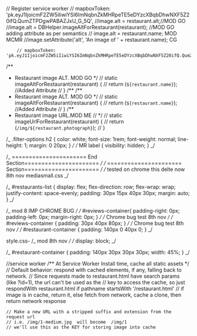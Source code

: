 // Register service worker
// mapboxToken: 'pk.eyJ1IjoicmF2ZW5iIiwiYSI6ImNqbnZkMHRpeTE5eDYzcXBqbDhwNXF5Z20ifQ.QumZTPDgwPABAZJxU_G_5Q',
//image.alt = restaurant.alt;//MOD GO
//image.alt = DBHelper.imageAltForRestaurant(restaurant); //MOD GO adding attribute as per semantics
// image.alt = restaurant.name; MOD MCMR
//image.setAttribute('alt', 'An image of ' + restaurant.name); CG

        // mapboxToken: 'pk.eyJ1IjoicmF2ZW5iIiwiYSI6ImNqbnZkMHRpeTE5eDYzcXBqbDhwNXF5Z20ifQ.QumZTPDgwPABAZJxU_G_5Q',

/\*\*

- Restaurant image ALT. MOD GO
  \*/
  // static imageAltForRestaurant(restaurant) {
  // return (`${restaurant.name}`); //Added Attribute
  // }
  /**
  /**
- Restaurant image ALT. MOD GO
  \*/
  // static imageAltForRestaurant(restaurant) {
  // return (`${restaurant.name}`); //Added Attribute
  // }
  /\*\*
- Restaurant image URL.MOD ME
  // \*/
  // static imageUrlForRestaurant(restaurant) {
  // return (`/img/${restaurant.photograph}`);
  // }

/_ .filter-options h2 {
color: white;
font-size: 1rem;
font-weight: normal;
line-height: 1;
margin: 0 20px;
} _/
/_ MR
label {
visibility: hidden;
} _/

/_ ====================== End Section====================== _/
/_ ====================== Section====================== _/
/_ tested on chrome this delte now 8th nov mediasmall.css _/

/_ #restaurants-list {
display: flex;
flex-direction: row;
flex-wrap: wrap;
justify-content: space-evenly;
padding: 30px 15px 40px 30px;
margin: auto;
} _/

/_ mod 8 IMP CHROME BUG _/
/_ #reviews-container{
padding-right: 0px;
padding-left: 0px;
margin-right: 0px;
} _/
/_ Chrome bug test 8th nov _/
/_ #reviews-container {
padding: 30px 40px 80px;
} _/
/_ Chrome bug test 8th nov _/
/_ #restaurant-container {
padding: 140px 0 40px 0;
} _/

style.css-
/_ mod 8th nov _/
/_ display: block; _/

/_ #restaurant-container {
padding: 140px 30px 30px 30px;
width: 45%;
} _/




//service worker
/** At Service Worker Install time, cache all static assets */
 // Default behavior: respond with cached elements, if any, falling back to network.
 // Since requests made to restaurant.html have search params (like ?id=1), the url can't be used as the
        // key to access the cache, so just respondWith restaurant.html if pathname startsWith '/restaurant.html'
            // if image is in cache, return it, else fetch from network, cache a clone, then return network response

    // Make a new URL with a stripped suffix and extension from the request url
    // i.e. /img/1-medium.jpg  will become  /img/1
    // we'll use this as the KEY for storing image into cache